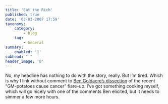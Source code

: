 ```yaml
---
title: 'Eat the Rich'
published: true
date: '03-03-2007 17:59'
taxonomy:
    category:
        - blog
    tag:
        - General
summary:
    enabled: '1'
subhead: " "
header_image: '0'
---
```


No, my headline has nothing to do with the story, really. But I’m tired. Which is why I link without comment to [Ben Goldacre’s dissection](https://www.theguardian.com/commentisfree/2007/mar/03/badscience.science) of the recent “GM-potatoes cause cancer” flare-up. I’ve got something cooking myself, which will go nicely with one of the comments Ben elicited, but it needs to simmer a few more hours.
